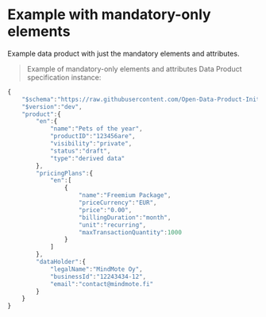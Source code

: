 # Example with mandatory-only elements

Example data product with just the mandatory elements and attributes. 

> Example of mandatory-only elements and attributes Data Product specification instance:

```javascript
{
    "$schema":"https://raw.githubusercontent.com/Open-Data-Product-Initiative/open-data-product-spec-dev/ddbc069196a664d0e28a0f3dc7c1c7fb49b64591/source/schema/odps-dev-json-schema.json",
    "$version":"dev",
    "product":{
        "en":{
            "name":"Pets of the year",
            "productID":"123456are",
            "visibility":"private",
            "status":"draft",
            "type":"derived data"
        },
        "pricingPlans":{
            "en":[
                {
                    "name":"Freemium Package",
                    "priceCurrency":"EUR",
                    "price":"0.00",
                    "billingDuration":"month",
                    "unit":"recurring",
                    "maxTransactionQuantity":1000
                }
            ]
        },
        "dataHolder":{
            "legalName":"MindMote Oy",
            "businessId":"12243434-12",
            "email":"contact@mindmote.fi"
        }
    }
}
```
